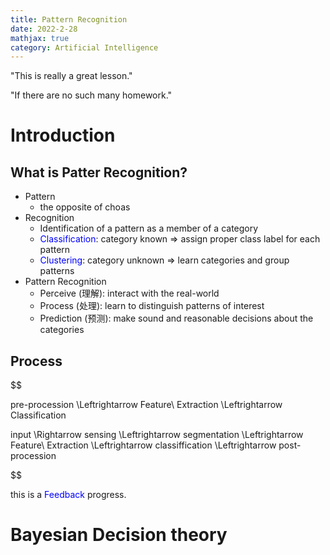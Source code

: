 ```yaml
---
title: Pattern Recognition
date: 2022-2-28
mathjax: true
category: Artificial Intelligence
---
```


"This is really a great lesson."

"If there are no such many homework."

<!--more-->

# Introduction
## What is Patter Recognition?
- Pattern
  - the opposite of choas
- Recognition
  - Identification of a pattern as  a member of a category
  - <font color=blue>Classification</font>: category known $\Rightarrow$ assign proper class label for each pattern
  - <font color=blue>Clustering</font>: category unknown $\Rightarrow$ learn categories and group patterns
- Pattern Recognition
  - Perceive (理解): interact with the real-world
  - Process (处理): learn to distinguish patterns of interest
  - Prediction (预测): make sound and reasonable decisions about the categories

## Process
$$

pre-procession \Leftrightarrow Feature\ Extraction \Leftrightarrow Classification

$$
$$

input \Rightarrow sensing \Leftrightarrow segmentation \Leftrightarrow Feature\ Extraction \Leftrightarrow classiffication \Leftrightarrow post-procession

$$

this is a <font color=blue>Feedback</font> progress.

# Bayesian Decision theory
